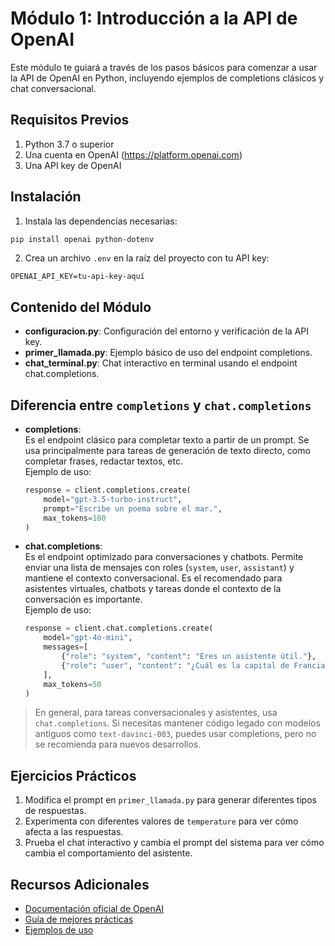 # Módulo 1: Introducción a la API de OpenAI

Este módulo te guiará a través de los pasos básicos para comenzar a usar la API de OpenAI en Python, incluyendo ejemplos de completions clásicos y chat conversacional.

## Requisitos Previos

1. Python 3.7 o superior
2. Una cuenta en OpenAI (https://platform.openai.com)
3. Una API key de OpenAI

## Instalación

1. Instala las dependencias necesarias:
```bash
pip install openai python-dotenv
```

2. Crea un archivo `.env` en la raíz del proyecto con tu API key:
```
OPENAI_API_KEY=tu-api-key-aquí
```

## Contenido del Módulo

- **configuracion.py**: Configuración del entorno y verificación de la API key.
- **primer_llamada.py**: Ejemplo básico de uso del endpoint completions.
- **chat_terminal.py**: Chat interactivo en terminal usando el endpoint chat.completions.

## Diferencia entre `completions` y `chat.completions`

- **completions**:  
  Es el endpoint clásico para completar texto a partir de un prompt. Se usa principalmente para tareas de generación de texto directo, como completar frases, redactar textos, etc.  
  Ejemplo de uso:  
  ```python
  response = client.completions.create(
      model="gpt-3.5-turbo-instruct",
      prompt="Escribe un poema sobre el mar.",
      max_tokens=100
  )
  ```

- **chat.completions**:  
  Es el endpoint optimizado para conversaciones y chatbots. Permite enviar una lista de mensajes con roles (`system`, `user`, `assistant`) y mantiene el contexto conversacional. Es el recomendado para asistentes virtuales, chatbots y tareas donde el contexto de la conversación es importante.  
  Ejemplo de uso:  
  ```python
  response = client.chat.completions.create(
      model="gpt-4o-mini",
      messages=[
          {"role": "system", "content": "Eres un asistente útil."},
          {"role": "user", "content": "¿Cuál es la capital de Francia?"}
      ],
      max_tokens=50
  )
  ```

> En general, para tareas conversacionales y asistentes, usa `chat.completions`. Si necesitas mantener código legado con modelos antiguos como `text-davinci-003`, puedes usar completions, pero no se recomienda para nuevos desarrollos.

## Ejercicios Prácticos

1. Modifica el prompt en `primer_llamada.py` para generar diferentes tipos de respuestas.
2. Experimenta con diferentes valores de `temperature` para ver cómo afecta a las respuestas.
3. Prueba el chat interactivo y cambia el prompt del sistema para ver cómo cambia el comportamiento del asistente.

## Recursos Adicionales

- [Documentación oficial de OpenAI](https://platform.openai.com/docs/api-reference)
- [Guía de mejores prácticas](https://platform.openai.com/docs/guides/gpt-best-practices)
- [Ejemplos de uso](https://platform.openai.com/examples)
